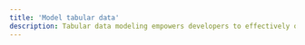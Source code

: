 ```yaml
---
title: 'Model tabular data'
description: Tabular data modeling empowers developers to effectively organize, process, and manipulate structured data, leading to more modular, maintainable, and efficient data-oriented programs.<br><br>Ballerina, with its built-in `table` data type, provides native support for modeling and manipulating tabular data, allowing you to define records as values and associate them with unique keys. 
---
```

